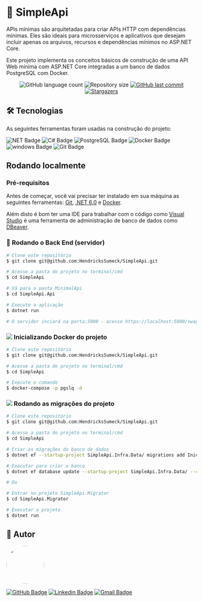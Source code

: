 # 🔗 SimpleApi

APIs mínimas são arquitetadas para criar APIs HTTP com dependências mínimas. Eles são ideais para microsserviços e aplicativos 
que desejam incluir apenas os arquivos, recursos e dependências mínimos no ASP.NET Core.

Este projeto implementa os conceitos básicos de construção de uma API Web mínima com ASP.NET Core integradas a um banco de dados PostgreSQL com Docker.


<p align="center">
  <img alt="GitHub language count" src="https://img.shields.io/github/languages/count/HendricksSumeck/SimpleApi?color=%2304D361">

  <img alt="Repository size" src="https://img.shields.io/github/repo-size/HendricksSumeck/SimpleApi">

  <a href="https://github.com/HendricksSumeck/MinimalApi">
    <img alt="GitHub last commit" src="https://img.shields.io/github/last-commit/HendricksSumeck/SimpleApi">
  </a>

  <a href="https://github.com/HendricksSumeck/MinimalApi/stargazers">
    <img alt="Stargazers" src="https://img.shields.io/github/stars/HendricksSumeck/SimpleApi?style=social">
  </a>
</p>

## 🛠 Tecnologias

As seguintes ferramentas foram usadas na construção do projeto:

![NET Badge](https://img.shields.io/badge/.NET-5C2D91?style=flat-square&logo=.net&logoColor=white)
![C# Badge](https://img.shields.io/badge/C%23-239120?style=flat-square&logo=c-sharp&logoColor=white)
![PostgreSQL Badge](https://img.shields.io/badge/PostgreSQL-316192?style=flat-square&logo=postgresql&logoColor=white)
![Docker Badge](https://img.shields.io/badge/Docker-2496ED?style=flat-square&logo=docker&logoColor=white)
![windows Badge](https://img.shields.io/badge/Windows-017AD7?style=flat-square&logo=windows&logoColor=white)
![Git Badge](https://img.shields.io/badge/Git-E34F26?style=flat-square&logo=git&logoColor=white)

## Rodando localmente

### Pré-requisitos

Antes de começar, você vai precisar ter instalado em sua máquina as seguintes ferramentas:
[Git](https://git-scm.com), [.NET 6.0](https://dotnet.microsoft.com/en-us/download) e [Docker](https://docs.docker.com/desktop/windows/install/).

Além disto é bom ter uma IDE para trabalhar com o código como [Visual Studio](https://visualstudio.microsoft.com/pt-br/downloads/) 
é uma ferramenta de administração de banco de dados como [DBeaver](https://dbeaver.io/download/).

### 🎲 Rodando o Back End (servidor)

```bash
# Clone este repositório
$ git clone git@github.com:HendricksSumeck/SimpleApi.git

# Acesse a pasta do projeto no terminal/cmd
$ cd SimpleApi

# Vá para a pasta MinimalApi
$ cd SimpleApi.Api

# Execute a aplicação
$ dotnet run

# O servidor inciará na porta:5000 - acesse https://localhost:5000/swagger/index.html
```

### <img src="https://img.icons8.com/color/26/000000/docker.png"/> Inicializando Docker do projeto

```bash
# Clone este repositório
$ git clone git@github.com:HendricksSumeck/SimpleApi.git

# Acesse a pasta do projeto no terminal/cmd
$ cd SimpleApi

# Execute o comando
$ docker-compose -p pgslq -d
```

### <img src="https://img.icons8.com/fluency/26/000000/database.png"/> Rodando as migrações do projeto

```bash
# Clone este repositório
$ git clone git@github.com:HendricksSumeck/SimpleApi.git

# Acesse a pasta do projeto no terminal/cmd
$ cd SimpleApi

# Criar as migrações do banco de dados
$ dotnet ef --startup-project SimpleApi.Infra.Data/ migrations add Inicial --context SimpleApiContext

# Executar para criar o banco
$ dotnet ef database update --startup-project SimpleApi.Infra.Data/ --context SimpleApiContext

# Ou

# Entrar no projeto SimpleApi.Migrator
$ cd SimpleApi.Migrator

# Executar o projeto
$ dotnet run
```

## 🚀 Autor

<img style="border-radius: 50%;" src="https://avatars.githubusercontent.com/u/33631655?v=4" width="100px;" alt=""/>

[![GitHub Badge](https://img.shields.io/badge/Hendrick-100000?style=flat-square&logo=github&logoColor=white)](https://github.com/HendricksSumeck)
[![Linkedin Badge](https://img.shields.io/badge/-Hendrick-blue?style=flat-square&logo=Linkedin&logoColor=white&link=https://www.linkedin.com/in/hendrick-sumeck-45a41918a/)](https://www.linkedin.com/in/hendrick-sumeck-45a41918a/) 
[![Gmail Badge](https://img.shields.io/badge/-hsumeck@gmail.com-c14438?style=flat-square&logo=Gmail&logoColor=white&link=hsumeck@gmail.com)](mailto:hsumeck@gmail.com)
